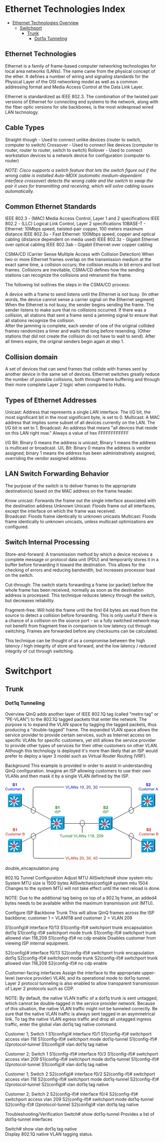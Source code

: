 # Ethernet Technologies Index
- [Ethernet Technologies Overview](#ethernet-technologies)
    - [Switchport](#switchport)
        - [Trunk](#trunk)
            - [Dot1q Tunneling](#dot1q-tunneling)


## Ethernet Technologies
Ethernet is a family of frame-based computer networking technologies for local area networks (LANs). The name came from the physical concept of the ether. It defines a number of wiring and signaling standards for the Physical Layer of the OSI networking model as well as a common addressing format and Media Access Control at the Data Link Layer.

Ethernet is standardized as IEEE 802.3. The combination of the twisted pair versions of Ethernet for connecting end systems to the network, along with the fiber optic versions for site backbones, is the most widespread wired LAN technology. 

## Cable Types
Straight-though - Used to connect unlike devices (router to switch, computer to switch) 
Crossover - Used to connect like devices (computer to router, router to router, switch to switch) 
Rollover - Used to connect workstation devices to a network device for configuration (computer to router) 
 
*NOTE: Cisco supports a switch feature that lets the switch figure out if the wrong cable is installed Auto-MDIX (automatic medium-dependent interface crossover) detects the wrong cable and the switch to swap the pair it uses for transmitting and receiving, which will solve cabling issues automatically.*
 
## Common Ethernet Standards 
IEEE 802.3 - (MAC) Media Access Control, Layer 1 and 2 specifications 
IEEE 802.2 - (LLC) Logical Link Control, Layer 2 specifications 
10BASE-T - Ethernet: 10Mbps speed, twisted-pair copper, 100 meters maximum distance 
IEEE 802.3u - Fast Ethernet: 100Mbps speed, copper and optical cabling (distance dependent on media used) 
IEEE 802.3z - Gigabit Ethernet over optical cabling 
IEEE 802.3ab - Gigabit Ethernet over copper cabling 
 
CSMA/CD (Carrier Sense Multiple Access with Collision Detection) 
When two or more Ethernet frames overlap on the transmission medium at the exact same time, a collision occurs; the collision results in bit errors and lost frames. Collisions are inevitable, CSMA/CD defines how the sending stations can recognize the collisions and retransmit the frame.   
 
The following list outlines the steps in the CSMA/CD process: 
 
A device with a frame to send listens until the Ethernet is not busy. (In other words, the device cannot sense a carrier signal on the Ethernet segment) 
When the Ethernet is not busy, the sender begins sending the frame. 
The sender listens to make sure that no collisions occurred. 
If there was a collision, all stations that sent a frame send a jamming signal to ensure that all stations recognize the collision.  
After the jamming is complete, each sender of one of the original collided frames randomizes a timer and waits that long before resending. (Other stations that did not create the collision do not have to wait to send). 
After all timers expire, the original senders begin again at step 1. 
 
## Collision domain  
A set of devices that can send frames that collide with frames sent by another device in the same set of devices.  Ethernet switches greatly reduce the number of possible collisions, both through frame buffering and through their more complete Layer 2 logic when compared to Hubs. 
 
## Types of Ethernet Addresses 
Unicast: Address that represents a single LAN interface. The I/G bit, the most significant bit in the most significant byte, is set to 0. 
Multicast: A MAC address that implies some subset of all devices currently on the LAN. The I/G bit is set to 1. 
Broadcast: An address that means "all devices that reside on this LAN right now." Always a value of hex FFFFFFFFFFFF 
 
I/G Bit: Binary 0 means the address is unicast; Binary 1 means the address is multicast or broadcast. 
U/L Bit: Binary 0 means the address is vendor assigned; binary 1 means the address has been administratively assigned, overriding the vendor assigned address.  
 
## LAN Switch Forwarding Behavior 
The purpose of the switch is to deliver frames to the appropriate destination(s) based on the MAC address on the frame header. 
 
Know unicast: Forwards the frame out the single interface associated with the destination address 
Unknown Unicast: Floods frame out all interfaces, except the interface on which the frame was received.  
Broadcast: Floods frame identically to unknown unicasts 
Multicast: Floods frame identically to unknown unicasts, unless multicast optimizations are configured. 
 
## Switch Internal Processing 
Store-and-forward:  A transmission method by which a device receives a complete message or protocol data unit (PDU) and temporarily stores it in a buffer before forwarding it toward the destination. This allows for the checking of errors and reducing bandwidth, but increases processor load on the switch. 
 
Cut-through:  The switch starts forwarding a frame (or packet) before the whole frame has been received, normally as soon as the destination address is processed. This technique reduces latency through the switch, but decreases reliability. 
 
Fragment-free:  Will hold the frame until the first 64 bytes are read from the source to detect a collision before forwarding. This is only useful if there is a chance of a collision on the source port - so a fully switched network may not benefit from fragment free in comparison to low latency cut through switching. Frames are forwarded before any checksums can be calculated. 
 
This technique can be thought of as a compromise between the high latency / high integrity of store and forward, and the low latency / reduced integrity of cut through switching. 

# Switchport
## Trunk
### Dot1q Tunneling
Overview 
QinQ adds another layer of IEEE 802.1Q tag (called "metro tag" or "PE-VLAN") to the 802.1Q tagged packets that enter the network. The purpose is to expand the VLAN space by tagging the tagged packets, thus producing a "double-tagged" frame. The expanded VLAN space allows the service provider to provide certain services, such as Internet access on specific VLANs for specific customers, yet still allows the service provider to provide other types of services for their other customers on other VLAN. Although this technology is deployed it's more than likely that an ISP would prefer to deploy a layer 3 model such as Virtual Router Routing (VRF). 
 
Background 
This example is provided in order to assist in understanding QinQ configuration.  Imagine an ISP allowing customers to use their own VLANs and then mask it by a single VLAN defined by the ISP. 
 
![topology.png](/Images/802.1qtopology.jpg)
 
double_encapsulation.png

802.1Q Tunnel Configuration 
Adjust MTU 
AllSwitches# show system mtu 
  System MTU size is 1500 bytes 
AllSwitches(config)# system mtu 1504 
   Changes to the system MTU will not take effect until the next reload is done. 
 
NOTE: Due to the additional tag being on top of a 802.1q frame, an added4 bytes needs to be available within the maximum transmission unit (MTU). 
 
Configure ISP Backbone Trunk 
This will allow QinQ frames across the ISP backbone; customer 1 = VLAN118 and customer 2 = VLAN 209 
 
S1(config)# interface f0/13 
S1(config-if)# switchport trunk encapsulation dot1q 
S1(config-if)# switchport mode trunk 
S1(config-if)# switchport trunk allowed vlan 118,209 
S1(config-if)# no cdp enable 
Disables customer from viewing ISP internal equipment. 
 
S2(config)# interface f0/13 
S2(config-if)# switchport trunk encapsulation dot1q 
S2(config-if)# switchport mode trunk 
S2(config-if)# switchport trunk allowed vlan 118,209 
S2(config-if)# no cdp enable 
 
Customer-facing interfaces 
Assign the interface to the appropriate upper-level (service provider) VLAN, and its operational mode to dot1q-tunnel. Layer 2 protocol tunneling is also enabled to allow transparent transmission of Layer 2 protocols such as CDP. 
 
NOTE: By default, the native VLAN traffic of a dot1q trunk is sent untagged, which cannot be double-tagged in the service provider network. Because of this situation, the native VLAN traffic might not be tunneled correctly. Be sure that the native VLAN traffic is always sent tagged in an asymmetrical link. To tag the native VLAN egress traffic and drop all untagged ingress traffic, enter the global vlan dot1q tag native command.  
 
Customer 1; Switch 1 
S1(config)# interface f0/1 
S1(config-if)# switchport access vlan 118 
S1(config-if)# switchport mode dot1q-tunnel 
S1(config-if)# l2protocol-tunnel 
S1(config)# vlan dot1q tag native 
 
Customer 2; Switch 1 
S1(config-if)# interface f0/3 
S1(config-if)# switchport access vlan 209 
S1(config-if)# switchport mode dot1q-tunnel 
S1(config-if)# l2protocol-tunnel 
S1(config)# vlan dot1q tag native 
 
Customer 1; Switch 2 
S2(config)# interface f0/2 
S2(config-if)# switchport access vlan 118 
S2(config-if)# switchport mode dot1q-tunnel 
S2(config-if)# l2protocol-tunnel 
S2(config)# vlan dot1q tag native 
 
Customer 2; Switch 2 
S2(config-if)# interface f0/4 
S2(config-if)# switchport access vlan 209 
S2(config-if)# switchport mode dot1q-tunnel 
S2(config-if)# l2protocol-tunnel 
S2(config)# vlan dot1q tag native 
 
Troubleshooting/Verification 
Switch# show dot1q-tunnel 
Provides a list of dot1q-tunnel interfaces 
 
Switch# show vlan dot1q tag native  
Display 802.1Q native VLAN tagging status.  